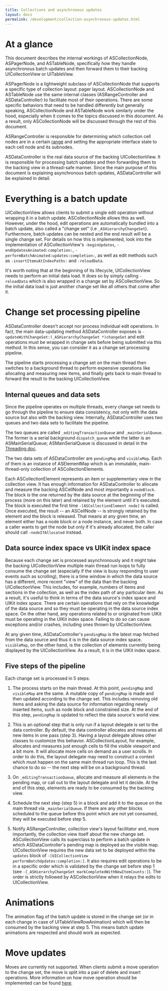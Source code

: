 ```yaml
---
title: Collections and asynchronous updates
layout: docs
permalink: /development/collection-asynchronous-updates.html
---
```


# At a glance

This document describes the internal workings of ASCollectionNode, ASPagerNode, and ASTableNode, specifically how they handle asynchronous batch updates and then forward them to their backing UICollectionView or UITableView.

ASPagerNode is a lightweight subclass of ASCollectionNode that supports a specific type of collection layout: pager layout. ASCollectionNode and ASTableNode use the same internal classes (ASRangeController and ASDataController) to facilitate most of their operations. There are some specific behaviors that need to be handled differently but generally speaking, ASCollectionNode and ASTableNode work similarly under the hood, especially when it comes to the topics discussed in this document. As a result, only ASCollectionNode will be discussed through the rest of this document.

ASRangeController is responsible for determining which collection cell nodes are in a certain [range](/docs/intelligent-preloading.html) and setting the appropriate interface state to each cell node and its subnodes.

ASDataController is the real data source of the backing UICollectionView. It is responsible for processing batch updates and then forwarding them to the backing view in a thread-safe manner. Since the main purpose of this document is explaining asynchronous batch updates, ASDataController will be explained in detail.

# Everything is a batch update

UICollectionView allows clients to submit a single edit operation without wrapping it in a batch update. ASCollectionNode allows this as well. However, under the hood, edit operations are automatically bundled into a batch update, also called a "change set" (i.e `_ASHierarchyChangeSet`). Furthermore, batch updates can be nested and the end result will be a single change set. For details on how this is implemented, look into the implementation of ASCollectionView's `-beginUpdates`, `-endUpdatesAnimated:completion:`, `-performBatchAnimated:updates:completion:`, as well as edit methods such as `-insertItemsAtIndexPaths:` and `-reloadData`.

It's worth noting that at the beginning of its lifecycle, UICollectionView needs to perform an initial data load. It does so by simply calling `-reloadData` which is also wrapped in a change set by ASCollectionView. So the initial data load is just another change set like all others that come after it.

# Change set processing pipeline

ASDataController doesn't accept nor process individual edit operations. In fact, the main data-updating method ASDataController exposes is `-updateWithChangeSet:(_ASHierarchyChangeSet *)changeSet` and edit operations must be wrapped in change sets before being submitted via this method. In this sense, you can consider it as a change set processing pipeline.

The pipeline starts processing a change set on the main thread then switches to a background thread to perform expensive operations like allocating and measuring new items, and finally gets back to main thread to forward the result to the backing UICollectionView.

## Internal queues and data sets

Since the pipeline operates on multiple threads, every change set needs to go through the pipeline to ensure data consistency, not only with the data source but also with the backing view. Internally, ASDataController uses two queues and two data sets to facilitate the pipeline.

The two queues are called `_editingTransactionQueue` and `_mainSerialQueue`. The former is a serial background `dispatch_queue` while the latter is an ASMainSerialQueue; ASMainSerialQueue is discussed in detail in the [Threading doc](/development/threading.html).

The two data sets of ASDataController are `pendingMap` and `visibleMap`. Each of them is an instance of ASElementMap which is an immutable, main-thread-only collection of ASCollectionElements.

Each ASCollectionElement represents an item or supplementary view in the collection view. It has enough information for ASDataController to allocate and measure the backing ASCellNode and most importantly a `nodeBlock`. The block is the one returned by the data source at the beginning of the process (more on this later) and retained by the element until it's executed. The block is executed the first time `-[ASCollectionElement node]` is called. Once executed, the result -- an ASCellNode -- is strongly retained by the element and the block is released. That means at any given time, an element either has a node block or a node instance, and never both. In case a caller wants to get the node but only if it's already allocated, the caller should call `-nodeIfAllocated` instead.

## Data source index space vs UIKit index space

Because each change set is processed asynchronously and it might take the backing UICollectionView multiple main thread run loops to fully consume the change set (especially if the view is busy responding to user events such as scrolling), there is a time window in which the data source has a different, more recent "view" of the data than the backing UICollectionView. This includes, for example, numbers of items and sections in the collection, as well as the index path of any particular item. As a result, it's useful to think in terms of the data source's index space and UIKit index space. There are certain operations that rely on the knowledge of the data source and so they must be operating in the data source index space. On the other hand, any operations related to or originated from UIKit must be operating in the UIKit index space. Failing to do so can cause exceptions and/or crashes, including ones thrown by UICollectionView.

At any given time, ASDataController's `pendingMap` is the latest map fetched from the data source and thus it is in the data source index space. `visibleMap`, on the other hand, is the collection of elements currently being displayed by the UICollectionView. As a result, it is in the UIKit index space.

## Five steps of the pipeline

Each change set is processed in 5 steps:
1. The process starts on the main thread. At this point, `pendingMap` and `visibleMap` are the same. A mutable copy of `pendingMap` is made and then updated according to the change set. This includes removing old items and asking the data source for information regarding newly inserted items, such as node block and constrained size. At the end of this step, `pendingMap` is updated to reflect the data source's world view.

2. This is an optional step that is only run if a layout delegate is set to the data controller. By default, the data controller allocates and measures all new items in one pass (step 3). Having a layout delegate allows other classes to customize this behavior. ASCollectionLayout, for example, allocates and measures just enough cells to fill the visible viewport and a bit more. It will allocate more cells on demand as a user scrolls. In order to do this, the layout delegate may need to construct a context which must happen on the same main thread run loop. This is the last chance to do so -- the next step will be on a background thread.

3. On `_editingTransactionQueue`, allocate and measure all elements in the pending map, or call out to the layout delegate and let it decide. At the end of this step, elements are ready to be consumed by the backing view.

4. Schedule the next step (step 5) in a block and add it to the queue on the main thread via `_mainSerialQueue`. If there are any other blocks scheduled to the queue before this point which are not yet consumed, they will be executed before step 5.

5. Notify ASRangeController, collection view's layout facilitator and, more importantly, the collection view itself about the new change set. ASCollectionView calls its superclass to perform a batch update in which ASDataController's pending map is deployed as the visible map. UICollectionView requires the new data set to be deployed within the `updates` block of `-[UICollectionView performBatchUpdates:completion:]`. It also requires edit operations to be in a specific order which is validated by the change set before step 1 (see `-[_ASHierarchyChangeSet markCompletedWithNewItemCounts:]`). The order is strictly followed by ASCollectionView when it relays the edits to UICollectionView.

# Animations

The animation flag of the batch update is stored in the change set (or in each change in case of UITableViewRowAnimation) which will then be consumed by the backing view at step 5. This means batch update animations are respected and should work as expected.

# Move updates

Moves are currently not supported. When clients submit a move operation to the change set, the move is split into a pair of delete and insert operations. More information on how move operation should be implemented can be found [here](https://github.com/facebookarchive/AsyncDisplayKit/pull/3169).
